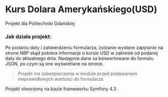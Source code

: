 # Kurs Dolara Amerykańskiego(USD)
Projekt dla Politechniki Gdańskiej

### Jak działa projekt:
Po podaniu daty i zatwierdzeniu formularza, zostanie wysłane zapytanie na strone NBP skąd pobiera informacje o kursie USD w zakresie od podanej daty do aktualnego dnia. Następnie dane sa konwertowane do formatu JSON, po czym są one wyświetlane na stronie.
> Projekt ma zabezpieczenia w module przed podawaniem nieprawidłowych wartości do formularza.

Projekt stworzony na bazie frameworku Symfony 4.3 .


